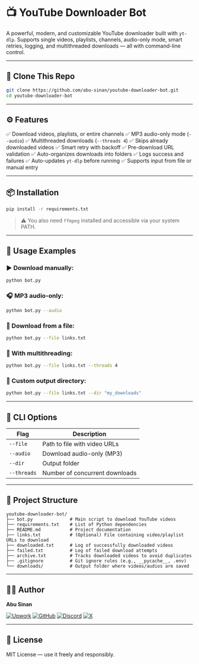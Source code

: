 # 📺 YouTube Downloader Bot

A powerful, modern, and customizable YouTube downloader built with `yt-dlp`. Supports single videos, playlists, channels, audio-only mode, smart retries, logging, and multithreaded downloads — all with command-line control.

---

## 🚀 Clone This Repo

```bash
git clone https://github.com/abu-sinan/youtube-downloader-bot.git
cd youtube-downloader-bot
```

---

## ⚙️ Features

✅ Download videos, playlists, or entire channels
✅ MP3 audio-only mode (`--audio`)
✅ Multithreaded downloads (`--threads 4`)
✅ Skips already downloaded videos
✅ Smart retry with backoff
✅ Pre-download URL validation
✅ Auto-organizes downloads into folders
✅ Logs success and failures
✅ Auto-updates `yt-dlp` before running
✅ Supports input from file or manual entry

---

## 📦 Installation

```bash
pip install -r requirements.txt
```

> ⚠️ You also need `ffmpeg` installed and accessible via your system PATH.

---

## 🧪 Usage Examples

### ▶️ Download manually:

```bash
python bot.py
```

### 🎧 MP3 audio-only:

```bash
python bot.py --audio
```

### 📁 Download from a file:

```bash
python bot.py --file links.txt
```

### 🚀 With multithreading:

```bash
python bot.py --file links.txt --threads 4
```

### 💾 Custom output directory:

```bash
python bot.py --file links.txt --dir "my_downloads"
```

---

## 🔧 CLI Options

| Flag        | Description                          |
|-------------|--------------------------------------|
| `--file`    | Path to file with video URLs         |
| `--audio`   | Download audio-only (MP3)            |
| `--dir`     | Output folder                        |
| `--threads` | Number of concurrent downloads       |

---

## 📁 Project Structure

```
youtube-downloader-bot/
├── bot.py              # Main script to download YouTube videos
├── requirements.txt    # List of Python dependencies
├── README.md           # Project documentation
├── links.txt           # (Optional) File containing video/playlist URLs to download
├── downloaded.txt      # Log of successfully downloaded videos
├── failed.txt          # Log of failed download attempts
├── archive.txt         # Tracks downloaded videos to avoid duplicates
├── .gitignore          # Git ignore rules (e.g., __pycache__, .env)
└── downloads/          # Output folder where videos/audios are saved
```

---

## 🧑‍💻 Author

**Abu Sinan**

[![Upwork](https://img.shields.io/badge/Upwork-6FDA44?style=flat&logo=upwork&logoColor=white)](https://www.upwork.com/freelancers/abusinan)
[![GitHub](https://img.shields.io/badge/GitHub-100000?style=flat&logo=github&logoColor=white)](https://github.com/abu-sinan)
[![Discord](https://img.shields.io/badge/Discord-5865F2?style=flat&logo=discord&logoColor=white)](https://discord.com/users/1155521589065027735)
[![X](https://img.shields.io/badge/X-000000?style=flat&logo=x&logoColor=white)](https://x.com/AbuSinan_)


---

## 📜 License

MIT License — use it freely and responsibly.